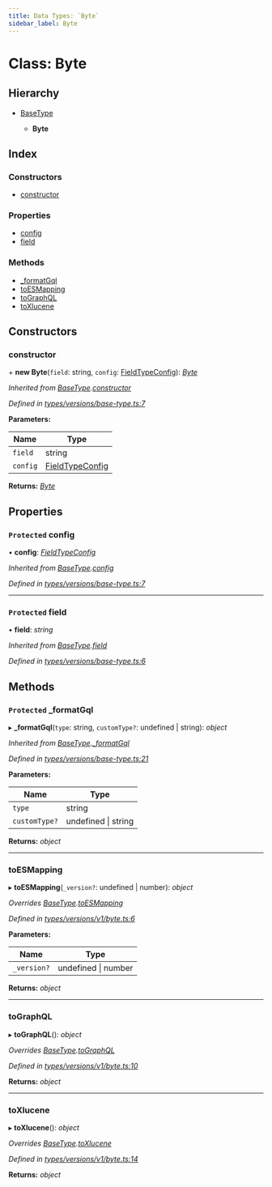 ```yaml
---
title: Data Types: `Byte`
sidebar_label: Byte
---
```


# Class: Byte

## Hierarchy

* [BaseType](basetype.md)

  * **Byte**

## Index

### Constructors

* [constructor](byte.md#constructor)

### Properties

* [config](byte.md#protected-config)
* [field](byte.md#protected-field)

### Methods

* [_formatGql](byte.md#protected-_formatgql)
* [toESMapping](byte.md#toesmapping)
* [toGraphQL](byte.md#tographql)
* [toXlucene](byte.md#toxlucene)

## Constructors

###  constructor

\+ **new Byte**(`field`: string, `config`: [FieldTypeConfig](../overview.md#fieldtypeconfig)): *[Byte](byte.md)*

*Inherited from [BaseType](basetype.md).[constructor](basetype.md#constructor)*

*Defined in [types/versions/base-type.ts:7](https://github.com/terascope/teraslice/blob/d2d877b60/packages/data-types/src/types/versions/base-type.ts#L7)*

**Parameters:**

Name | Type |
------ | ------ |
`field` | string |
`config` | [FieldTypeConfig](../overview.md#fieldtypeconfig) |

**Returns:** *[Byte](byte.md)*

## Properties

### `Protected` config

• **config**: *[FieldTypeConfig](../overview.md#fieldtypeconfig)*

*Inherited from [BaseType](basetype.md).[config](basetype.md#protected-config)*

*Defined in [types/versions/base-type.ts:7](https://github.com/terascope/teraslice/blob/d2d877b60/packages/data-types/src/types/versions/base-type.ts#L7)*

___

### `Protected` field

• **field**: *string*

*Inherited from [BaseType](basetype.md).[field](basetype.md#protected-field)*

*Defined in [types/versions/base-type.ts:6](https://github.com/terascope/teraslice/blob/d2d877b60/packages/data-types/src/types/versions/base-type.ts#L6)*

## Methods

### `Protected` _formatGql

▸ **_formatGql**(`type`: string, `customType?`: undefined | string): *object*

*Inherited from [BaseType](basetype.md).[_formatGql](basetype.md#protected-_formatgql)*

*Defined in [types/versions/base-type.ts:21](https://github.com/terascope/teraslice/blob/d2d877b60/packages/data-types/src/types/versions/base-type.ts#L21)*

**Parameters:**

Name | Type |
------ | ------ |
`type` | string |
`customType?` | undefined \| string |

**Returns:** *object*

___

###  toESMapping

▸ **toESMapping**(`_version?`: undefined | number): *object*

*Overrides [BaseType](basetype.md).[toESMapping](basetype.md#abstract-toesmapping)*

*Defined in [types/versions/v1/byte.ts:6](https://github.com/terascope/teraslice/blob/d2d877b60/packages/data-types/src/types/versions/v1/byte.ts#L6)*

**Parameters:**

Name | Type |
------ | ------ |
`_version?` | undefined \| number |

**Returns:** *object*

___

###  toGraphQL

▸ **toGraphQL**(): *object*

*Overrides [BaseType](basetype.md).[toGraphQL](basetype.md#abstract-tographql)*

*Defined in [types/versions/v1/byte.ts:10](https://github.com/terascope/teraslice/blob/d2d877b60/packages/data-types/src/types/versions/v1/byte.ts#L10)*

**Returns:** *object*

___

###  toXlucene

▸ **toXlucene**(): *object*

*Overrides [BaseType](basetype.md).[toXlucene](basetype.md#abstract-toxlucene)*

*Defined in [types/versions/v1/byte.ts:14](https://github.com/terascope/teraslice/blob/d2d877b60/packages/data-types/src/types/versions/v1/byte.ts#L14)*

**Returns:** *object*

